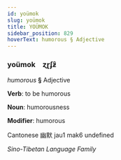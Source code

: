 ```yaml
---
id: yoümok
slug: yoümok
title: YOÜMOK
sidebar_position: 829
hoverText: humorous § Adjective
---
```


### yoümok&emsp;<span kind="abugida">ɀɽʄƶ̑</span>

*humorous* **§** Adjective

**Verb**: to be humorous

**Noun**: humorousness

**Modifier**: humorous

Cantonese 幽默 jau1 mak6 undefined

*Sino-Tibetan Language Family*
